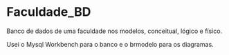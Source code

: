 # Faculdade_BD
Banco de dados  de uma faculdade nos modelos, conceitual, lógico e físico.

Usei o Mysql Workbench para o banco e o brmodelo para os diagramas.
